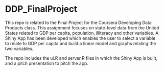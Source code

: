 # DDP_FinalProject

This repo is related to the Final Project for the Coursera Developing Data Products class. This assignment focuses on state-level data from the United States related to GDP per capita, population, illiteracy and other variables. A Shiny App has been developed which enables the user to select a variable to relate to GDP per capita and build a linear model and graphs relating the two variables. 

The repo includes the ui.R and server.R files in which the Shiny App is built, and a pitch presentation to pitch the app. 
